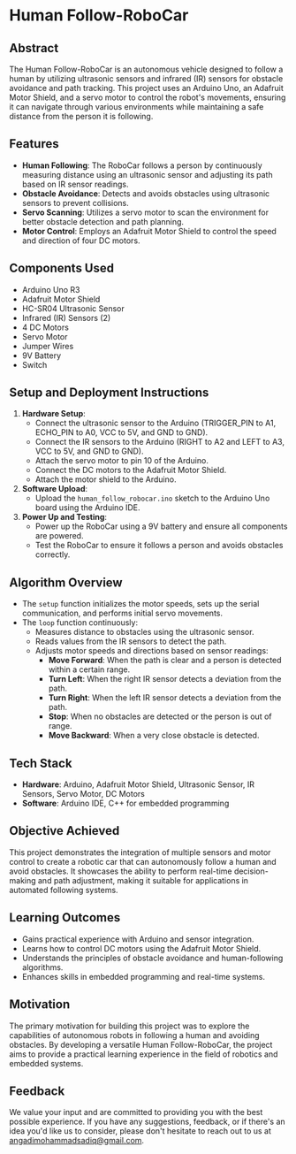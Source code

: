 # Human Follow-RoboCar

## Abstract
The Human Follow-RoboCar is an autonomous vehicle designed to follow a human by utilizing ultrasonic sensors and infrared (IR) sensors for obstacle avoidance and path tracking. This project uses an Arduino Uno, an Adafruit Motor Shield, and a servo motor to control the robot's movements, ensuring it can navigate through various environments while maintaining a safe distance from the person it is following.

## Features
- **Human Following**: The RoboCar follows a person by continuously measuring distance using an ultrasonic sensor and adjusting its path based on IR sensor readings.
- **Obstacle Avoidance**: Detects and avoids obstacles using ultrasonic sensors to prevent collisions.
- **Servo Scanning**: Utilizes a servo motor to scan the environment for better obstacle detection and path planning.
- **Motor Control**: Employs an Adafruit Motor Shield to control the speed and direction of four DC motors.

## Components Used
- Arduino Uno R3
- Adafruit Motor Shield
- HC-SR04 Ultrasonic Sensor
- Infrared (IR) Sensors (2)
- 4 DC Motors
- Servo Motor
- Jumper Wires
- 9V Battery
- Switch

## Setup and Deployment Instructions
1. **Hardware Setup**:
   - Connect the ultrasonic sensor to the Arduino (TRIGGER_PIN to A1, ECHO_PIN to A0, VCC to 5V, and GND to GND).
   - Connect the IR sensors to the Arduino (RIGHT to A2 and LEFT to A3, VCC to 5V, and GND to GND).
   - Attach the servo motor to pin 10 of the Arduino.
   - Connect the DC motors to the Adafruit Motor Shield.
   - Attach the motor shield to the Arduino.
2. **Software Upload**:
   - Upload the `human_follow_robocar.ino` sketch to the Arduino Uno board using the Arduino IDE.
3. **Power Up and Testing**:
   - Power up the RoboCar using a 9V battery and ensure all components are powered.
   - Test the RoboCar to ensure it follows a person and avoids obstacles correctly.

## Algorithm Overview
- The `setup` function initializes the motor speeds, sets up the serial communication, and performs initial servo movements.
- The `loop` function continuously:
  - Measures distance to obstacles using the ultrasonic sensor.
  - Reads values from the IR sensors to detect the path.
  - Adjusts motor speeds and directions based on sensor readings:
    - **Move Forward**: When the path is clear and a person is detected within a certain range.
    - **Turn Left**: When the right IR sensor detects a deviation from the path.
    - **Turn Right**: When the left IR sensor detects a deviation from the path.
    - **Stop**: When no obstacles are detected or the person is out of range.
    - **Move Backward**: When a very close obstacle is detected.

## Tech Stack
- **Hardware**: Arduino, Adafruit Motor Shield, Ultrasonic Sensor, IR Sensors, Servo Motor, DC Motors
- **Software**: Arduino IDE, C++ for embedded programming

## Objective Achieved
This project demonstrates the integration of multiple sensors and motor control to create a robotic car that can autonomously follow a human and avoid obstacles. It showcases the ability to perform real-time decision-making and path adjustment, making it suitable for applications in automated following systems.

## Learning Outcomes
- Gains practical experience with Arduino and sensor integration.
- Learns how to control DC motors using the Adafruit Motor Shield.
- Understands the principles of obstacle avoidance and human-following algorithms.
- Enhances skills in embedded programming and real-time systems.

## Motivation
The primary motivation for building this project was to explore the capabilities of autonomous robots in following a human and avoiding obstacles. By developing a versatile Human Follow-RoboCar, the project aims to provide a practical learning experience in the field of robotics and embedded systems.

## Feedback
We value your input and are committed to providing you with the best possible experience. If you have any suggestions, feedback, or if there's an idea you'd like us to consider, please don't hesitate to reach out to us at angadimohammadsadiq@gmail.com.
